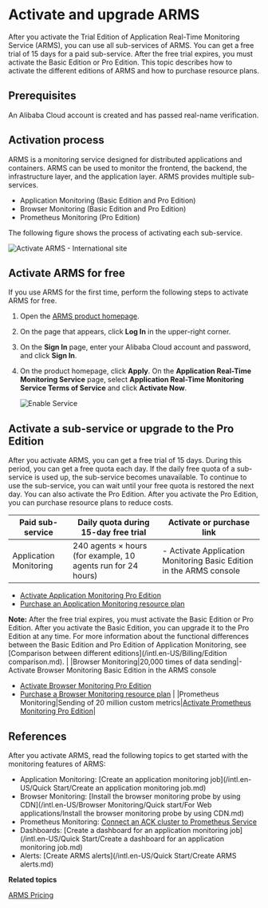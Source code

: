 # Activate and upgrade ARMS

After you activate the Trial Edition of Application Real-Time Monitoring Service \(ARMS\), you can use all sub-services of ARMS. You can get a free trial of 15 days for a paid sub-service. After the free trial expires, you must activate the Basic Edition or Pro Edition. This topic describes how to activate the different editions of ARMS and how to purchase resource plans.

## Prerequisites

An Alibaba Cloud account is created and has passed real-name verification.

## Activation process

ARMS is a monitoring service designed for distributed applications and containers. ARMS can be used to monitor the frontend, the backend, the infrastructure layer, and the application layer. ARMS provides multiple sub-services.

-   Application Monitoring \(Basic Edition and Pro Edition\)
-   Browser Monitoring \(Basic Edition and Pro Edition\)
-   Prometheus Monitoring \(Pro Edition\)

The following figure shows the process of activating each sub-service.

![Activate ARMS - International site](https://static-aliyun-doc.oss-accelerate.aliyuncs.com/assets/img/en-US/0403548061/p139177.png)

## Activate ARMS for free

If you use ARMS for the first time, perform the following steps to activate ARMS for free.

1.  Open the [ARMS product homepage](https://www.alibabacloud.com/product/arms).
2.  On the page that appears, click **Log In** in the upper-right corner.
3.  On the **Sign In** page, enter your Alibaba Cloud account and password, and click **Sign In**.
4.  On the product homepage, click **Apply**. On the **Application Real-Time Monitoring Service** page, select **Application Real-Time Monitoring Service Terms of Service** and click **Activate Now**.

    ![Enable Service](https://static-aliyun-doc.oss-accelerate.aliyuncs.com/assets/img/en-US/0403548061/p43472.png)


## Activate a sub-service or upgrade to the Pro Edition

After you activate ARMS, you can get a free trial of 15 days. During this period, you can get a free quota each day. If the daily free quota of a sub-service is used up, the sub-service becomes unavailable. To continue to use the sub-service, you can wait until your free quota is restored the next day. You can also activate the Pro Edition. After you activate the Pro Edition, you can purchase resource plans to reduce costs.

|Paid sub-service|Daily quota during 15-day free trial|Activate or purchase link|
|----------------|------------------------------------|-------------------------|
|Application Monitoring|240 agents × hours \(for example, 10 agents run for 24 hours\)|-   Activate Application Monitoring Basic Edition in the ARMS console
-   [Activate Application Monitoring Pro Edition](https://common-buy-intl.alibabacloud.com/?commodityCode=arms_app_post_intl#/buy)
-   [Purchase an Application Monitoring resource plan](https://common-buy-intl.alibabacloud.com/?commodityCode=arms_app_bag_intl#/buy)

**Note:** After the free trial expires, you must activate the Basic Edition or Pro Edition. After you activate the Basic Edition, you can upgrade it to the Pro Edition at any time. For more information about the functional differences between the Basic Edition and Pro Edition of Application Monitoring, see [Comparison between different editions](/intl.en-US/Billing/Edition comparison.md). |
|Browser Monitoring|20,000 times of data sending|-   Activate Browser Monitoring Basic Edition in the ARMS console
-   [Activate Browser Monitoring Pro Edition](https://common-buy-intl.alibabacloud.com/?commodityCode=arms_web_post_intl#/buy)
-   [Purchase a Browser Monitoring resource plan](https://common-buy-intl.alibabacloud.com/?commodityCode=arms_web_bag_intl#/buy) |
|Prometheus Monitoring|Sending of 20 million custom metrics|[Activate Prometheus Monitoring Pro Edition](https://common-buy-intl.alibabacloud.com/?commodityCode=arms_promethues_public_intl#/open)|

## References

After you activate ARMS, read the following topics to get started with the monitoring features of ARMS:

-   Application Monitoring: [Create an application monitoring job](/intl.en-US/Quick Start/Create an application monitoring job.md)
-   Browser Monitoring: [Install the browser monitoring probe by using CDN](/intl.en-US/Browser Monitoring/Quick start/For Web applications/Install the browser monitoring probe by using CDN.md)
-   Prometheus Monitoring: [Connect an ACK cluster to Prometheus Service]()
-   Dashboards: [Create a dashboard for an application monitoring job](/intl.en-US/Quick Start/Create a dashboard for an application monitoring job.md)
-   Alerts: [Create ARMS alerts](/intl.en-US/Quick Start/Create ARMS alerts.md)

**Related topics**  


[ARMS Pricing](https://www.alibabacloud.com/product/arms/pricing)

